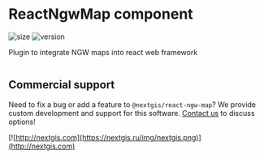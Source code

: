 # ReactNgwMap component

![size](https://img.shields.io/bundlephobia/minzip/@nextgis/react-ngw-map) ![version](https://img.shields.io/npm/v/@nextgis/react-ngw-map)

Plugin to integrate NGW maps into react web framework

```html

```

## Commercial support

Need to fix a bug or add a feature to `@nextgis/react-ngw-map`? We provide custom development and support for this software. [Contact us](http://nextgis.com/contact/) to discuss options!

[![http://nextgis.com](https://nextgis.ru/img/nextgis.png)](http://nextgis.com)
